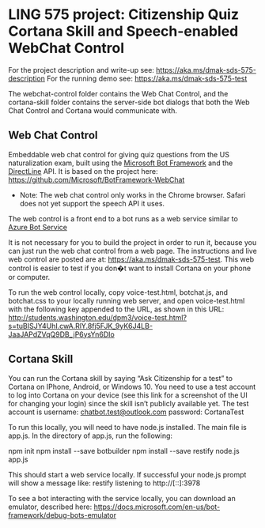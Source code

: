 # LING 575 project: Citizenship Quiz Cortana Skill and Speech-enabled WebChat Control

For the project description and write-up see: https://aka.ms/dmak-sds-575-description
For the running demo see: https://aka.ms/dmak-sds-575-test

The webchat-control folder contains the Web Chat Control, and the cortana-skill folder contains the server-side bot dialogs that both the Web Chat Control and Cortana would communicate with.

## Web Chat Control 

Embeddable web chat control for giving quiz questions from the US naturalization exam, built using the [Microsoft Bot Framework](http://www.botframework.com) and the [DirectLine](https://docs.botframework.com/en-us/restapi/directline3/) API.
It is based on the project here: https://github.com/Microsoft/BotFramework-WebChat

* Note: The web chat control only works in the Chrome browser. 
Safari does not yet support the speech API it uses.

The web control is a front end to a bot runs as a web service similar to  [Azure Bot Service](https://azure.microsoft.com/en-us/services/bot-service/)


It is not necessary for you to build the project in order to run it, because you can just run the web chat control from a web page. The instructions and live web control are posted are at: https://aka.ms/dmak-sds-575-test. This web control is easier to test if you don�t want to install Cortana on your phone or computer.

To run the web control locally, copy voice-test.html, botchat.js, and botchat.css to your locally running web server, and open voice-test.html with the following key appended to the URL, as shown in this URL: http://students.washington.edu/dpm3/voice-test.html?s=tuBISJY4UhI.cwA.RlY.8fj5FJK_9yK6J4LB-JaaJAPdZVqQ9DB_jP6ysYn6DIo


## Cortana Skill
You can run the Cortana skill by saying “Ask Citizenship for a test” to Cortana on IPhone, Android, or Windows 10. You need to use a test account to log into Cortana on your device (see this link for a screenshot of the UI for changing your login) since the skill isn’t publicly available yet. The test account is username: chatbot.test@outlook.com password: CortanaTest

To run this locally, you will need to have node.js installed. The main file is app.js. In the directory of app.js, run the following:

npm init
npm install --save botbuilder
npm install --save restify
node.js app.js

This should start a web service locally. If successful your node.js prompt will show a message like:
restify listening to http://[::]:3978

To see a bot interacting with the service locally, you can download an emulator, described here: https://docs.microsoft.com/en-us/bot-framework/debug-bots-emulator
